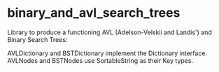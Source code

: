 binary_and_avl_search_trees
===========================

Library to produce a functioning AVL (Adelson-Velskii and Landis') and Binary Search Trees:






AVLDictionary and BSTDictionary implement the Dictionary interface. 
AVLNodes and BSTNodes use SortableString as their Key types.





